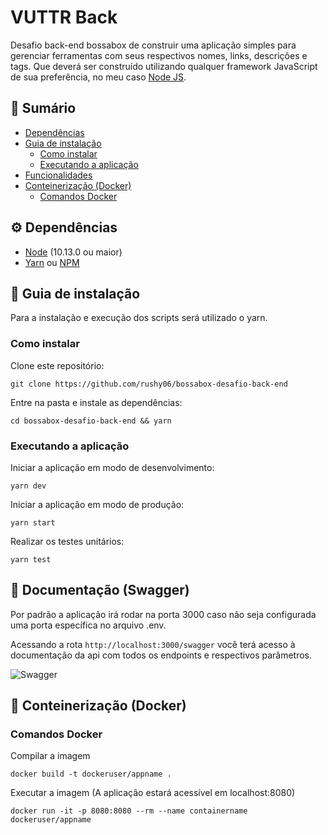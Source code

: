 # VUTTR Back

Desafio back-end bossabox de construir uma aplicação simples para gerenciar ferramentas com seus respectivos nomes, links, descrições e tags. Que deverá ser construído utilizando qualquer framework JavaScript de sua preferência, no meu caso [Node JS](https://nodejs.org/).

## :book: Sumário

- [Dependências](https://github.com/rushy06/bossabox-desafio-back-end#gear-depend%C3%AAncias)
- [Guia de instalação](https://github.com/rushy06/bossabox-desafio-back-end#rocket-guia-de-instala%C3%A7%C3%A3o)
  - [Como instalar](https://github.com/rushy06/bossabox-desafio-back-end#como-instalar)
  - [Executando a aplicação](https://github.com/rushy06/bossabox-desafio-back-end#executando-a-aplica%C3%A7%C3%A3o)
- [Funcionalidades](https://github.com/rushy06/bossabox-desafio-back-end#bulb-funcionalidades)
- [Conteinerização (Docker)](https://github.com/rushy06/bossabox-desafio-back-end#whale2-conteinerização-docker)
  - [Comandos Docker](https://github.com/gabrielsouzadev/vuttr-vue#comandos-docker)

## :gear: Dependências

- [Node](https://nodejs.org/en/) (10.13.0 ou maior)
- [Yarn](https://yarnpkg.com/pt-BR/) ou [NPM](https://www.npmjs.com/)

## :rocket: Guia de instalação

Para a instalação e execução dos scripts será utilizado o yarn.

### Como instalar

Clone este repositório:

```
git clone https://github.com/rushy06/bossabox-desafio-back-end
```

Entre na pasta e instale as dependências:

```
cd bossabox-desafio-back-end && yarn
```

### Executando a aplicação

Iniciar a aplicação em modo de desenvolvimento:

```
yarn dev
```

Iniciar a aplicação em modo de produção:

```
yarn start
```

Realizar os testes unitários:

```
yarn test
```

## :open_book: Documentação (Swagger)

Por padrão a aplicação irá rodar na porta 3000 caso não seja configurada uma porta específica no arquivo .env.

Acessando a rota `http://localhost:3000/swagger` você terá acesso à documentação da api com todos os endpoints e respectivos parâmetros.

![Swagger](https://i.imgur.com/bu8h5qM.png)

## :whale2: Conteinerização (Docker)

### Comandos Docker

Compilar a imagem

```
docker build -t dockeruser/appname .
```

Executar a imagem (A aplicação estará acessível em localhost:8080)

```
docker run -it -p 8080:8080 --rm --name containername dockeruser/appname
```
